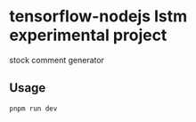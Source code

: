 # tensorflow-nodejs lstm experimental project
stock comment generator

## Usage
```bash
pnpm run dev
```

